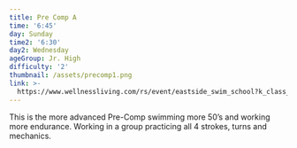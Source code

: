 ```yaml
---
title: Pre Comp A
time: '6:45'
day: Sunday
time2: '6:30'
day2: Wednesday
ageGroup: Jr. High
difficulty: '2'
thumbnail: /assets/precomp1.png
link: >-
  https://www.wellnessliving.com/rs/event/eastside_swim_school?k_class_tab=12270&uid=0&id_class_tab=2
---
```

This is the more advanced Pre-Comp swimming more 50’s and working more endurance.  Working in a group practicing all 4 strokes, turns and mechanics.
